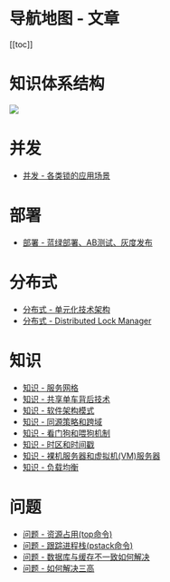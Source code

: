 # 导航地图 - 文章

[[toc]]

# 知识体系结构

![](/_images/article/文章.png)

# 并发

* [并发 - 各类锁的应用场景](/md/article/concurrent/article-concurrent-lock.md)

# 部署

* [部署 - 蓝绿部署、AB测试、灰度发布](/md/article/deploy/article-deploy-blue-green.md)

# 分布式

* [分布式 - 单元化技术架构](/md/article/distribute/article-distributed-cellular.md)
* [分布式 - Distributed Lock Manager](/md/article/distribute/article-distributed-lock.md)

# 知识

* [知识 - 服务网格](/md/article/knowledge/article-knowledge-service-mesh.md)
* [知识 - 共享单车背后技术](/md/article/knowledge/article-knowledge-share-bike.md)
* [知识 - 软件架构模式](/md/article/knowledge/article-knowledge-software-architecture.md)
* [知识 - 同源策略和跨域](/md/article/knowledge/article-knowledge-cors-sop.md)
* [知识 - 看门狗和喂狗机制](/md/article/knowledge/article-knowledge-feeddog-watchdog.md)
* [知识 - 时区和时间戳](/md/article/knowledge/article-knowledge-time.md)
* [知识 - 裸机服务器和虚拟机(VM)服务器](/md/article/knowledge/article-knowledge-vm-bm.md)
* [知识 - 负载均衡](/md/article/knowledge/article-knowledge-loadbalance.md)

# 问题

* [问题 - 资源占用(top命令)](/md/article/problem/article-problem-top.md)
* [问题 - 跟踪进程栈(pstack命令)](/md/article/problem/article-problem-pstack.md)
* [问题 - 数据库与缓存不一致如何解决](/md/article/problem/article-problem-cache-update.md)
* [问题 - 如何解决三高](/md/article/problem/article-problem-three-high.md)
